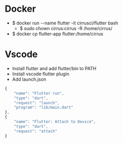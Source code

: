 Docker
=====
* $ docker run --name flutter -it cirrusci/flutter bash
    * $ sudo chown cirrus:cirrus -R /home/cirrus/
* $ docker cp flutter-app flutter:/home/cirrus

Vscode
=====
* Install flutter and add flutter/bin to PATH
* Install vscode flutter plugin
* Add launch.json
```js
{
    "name": "Flutter run",
    "type": "dart",
    "request": "launch",
    "program": "lib/main.dart"
},
{
    "name": "Flutter: Attach to Device",
    "type": "dart",
    "request": "attach"
}
```
